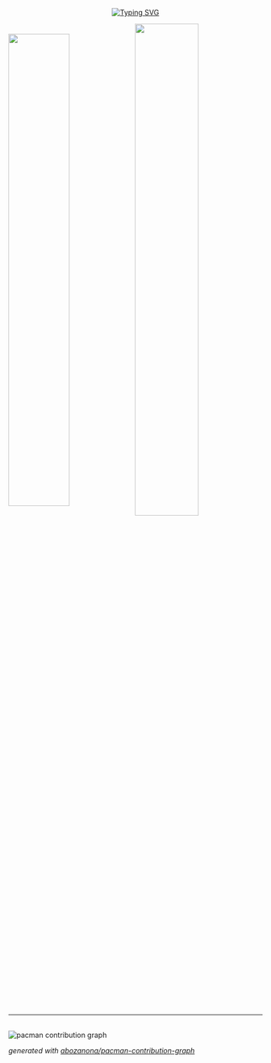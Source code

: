 
<p align="center" width="20%">
<a href="https://git.io/typing-svg"><img src="https://readme-typing-svg.herokuapp.com?font=Fira+Code&pause=1000&color=9e9e9eff&center=true&vCenter=true&width=435&lines=Welcome👋🏻;I'm+a+Back-End+Developer;Always+learning+new+things" alt="Typing SVG" /></a>

<!--
<details>	
  <summary align="center"><b> github profile stats 📊</b></summary>
   <a href="https://github.com/vn7n24fzkq/github-profile-summary-cards"> <img align=center  width="50%" src="http://github-profile-summary-cards.vercel.app/api/cards/stats?username=renannrocha&theme=dark" alt="" /></a>
  <a href="https://github.com/vn7n24fzkq/github-profile-summary-cards"> <img align=center width="50%" src="http://github-profile-summary-cards.vercel.app/api/cards/repos-per-language?username=renannrocha&theme=dark" alt="" /></a>
  
<br/>
</details>
-->

<a href="https://github.com/vn7n24fzkq/github-profile-summary-cards"> <img align=center  width="49%" src="http://github-profile-summary-cards.vercel.app/api/cards/stats?username=renannrocha&theme=dark" alt="" /></a>
<a href="https://github.com/vn7n24fzkq/github-profile-summary-cards"> <img align=center width="50%" src="http://github-profile-summary-cards.vercel.app/api/cards/repos-per-language?username=renannrocha&theme=dark" alt="" /></a>

---

<!-- <a href="https://github.com/vn7n24fzkq/github-profile-summary-cards"> <img align=center width="100%" src="http://github-profile-summary-cards.vercel.app/api/cards/profile-details?username=renannrocha&theme=dark" alt="" /></a> -->

<br>

<picture>
  <source media="(prefers-color-scheme: dark)" srcset="https://raw.githubusercontent.com/renannrocha/renannrocha/output/pacman-contribution-graph-dark.svg">
  <source media="(prefers-color-scheme: light)" srcset="https://raw.githubusercontent.com/renannrocha/renannrocha/output/pacman-contribution-graph.svg">
  <img alt="pacman contribution graph" src="https://raw.githubusercontent.com/renannrocha/renannrocha/output/pacman-contribution-graph.svg">
</picture>

_generated with [abozanona/pacman-contribution-graph](https://abozanona.github.io/pacman-contribution-graph/)_

<!--
<a href="#"><img width="20px"  src="https://raw.githubusercontent.com/iCharlesZ/FigureBed/master/img/octocat.gif"/></a>
-->
